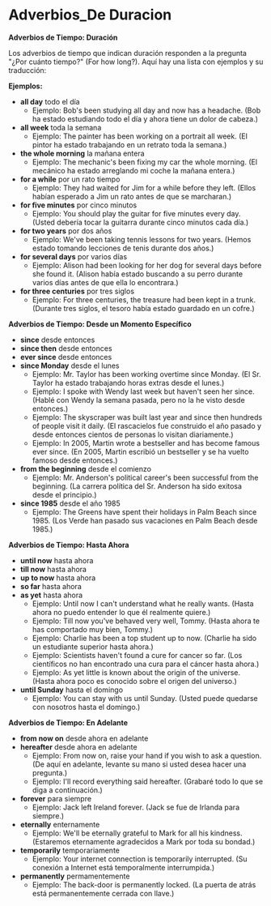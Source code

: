 # Adverbios_De Duracion


**Adverbios de Tiempo: Duración**

Los adverbios de tiempo que indican duración responden a la pregunta "¿Por cuánto tiempo?" (For how long?).  Aquí hay una lista con ejemplos y su traducción:

**Ejemplos:**

*   **all day**    todo el día
    *   Ejemplo: Bob's been studying all day and now has a headache. (Bob ha estado estudiando todo el día y ahora tiene un dolor de cabeza.)
*   **all week**    toda la semana
    *   Ejemplo: The painter has been working on a portrait all week. (El pintor ha estado trabajando en un retrato toda la semana.)
*   **the whole morning**    la mañana entera
    *   Ejemplo: The mechanic's been fixing my car the whole morning. (El mecánico ha estado arreglando mi coche la mañana entera.)
*   **for a while**    por un rato tiempo
    *   Ejemplo: They had waited for Jim for a while before they left. (Ellos habían esperado a Jim un rato antes de que se marcharan.)
*   **for five minutes**    por cinco minutos
    *   Ejemplo: You should play the guitar for five minutes every day. (Usted debería tocar la guitarra durante cinco minutos cada día.)
*   **for two years**    por dos años
    *   Ejemplo: We've been taking tennis lessons for two years. (Hemos estado tomando lecciones de tenis durante dos años.)
*   **for several days**    por varios días
    *   Ejemplo: Alison had been looking for her dog for several days before she found it. (Alison había estado buscando a su perro durante varios días antes de que ella lo encontrara.)
*   **for three centuries**    por tres siglos
    *   Ejemplo: For three centuries, the treasure had been kept in a trunk. (Durante tres siglos, el tesoro había estado guardado en un cofre.)

**Adverbios de Tiempo:  Desde un Momento Específico**

*   **since**    desde entonces
*   **since then**    desde entonces
*   **ever since**    desde entonces
*   **since Monday**    desde el lunes
    *   Ejemplo: Mr. Taylor has been working overtime since Monday. (El Sr. Taylor ha estado trabajando horas extras desde el lunes.)
    *   Ejemplo: I spoke with Wendy last week but haven't seen her since. (Hablé con Wendy la semana pasada, pero no la he visto desde entonces.)
    *   Ejemplo: The skyscraper was built last year and since then hundreds of people visit it daily. (El rascacielos fue construido el año pasado y desde entonces cientos de personas lo visitan diariamente.)
    *   Ejemplo: In 2005, Martin wrote a bestseller and has become famous ever since. (En 2005, Martin escribió un  bestseller y se ha vuelto famoso desde entonces.)
*   **from the beginning**    desde el comienzo
    *   Ejemplo: Mr. Anderson's political career's been successful from the beginning. (La carrera política del Sr. Anderson ha sido exitosa desde el principio.)
*   **since 1985**    desde el año 1985
    *   Ejemplo: The Greens have spent their holidays in Palm Beach since 1985. (Los Verde han pasado sus vacaciones en Palm Beach desde 1985.)

**Adverbios de Tiempo: Hasta Ahora**

*   **until now**    hasta ahora
*   **till now**    hasta ahora
*   **up to now**    hasta ahora
*   **so far**    hasta ahora
*   **as yet**    hasta ahora
    *   Ejemplo: Until now I can't understand what he really wants. (Hasta ahora no puedo entender lo que él realmente quiere.)
    *   Ejemplo: Till now you've behaved very well, Tommy. (Hasta ahora te has comportado muy bien, Tommy.)
    *   Ejemplo: Charlie has been a top student up to now. (Charlie ha sido un estudiante superior hasta ahora.)
    *   Ejemplo: Scientists haven't found a cure for cancer so far. (Los científicos no han encontrado una cura para el cáncer hasta ahora.)
    *   Ejemplo: As yet little is known about the origin of the universe. (Hasta ahora poco es conocido sobre el origen del universo.)
*   **until Sunday**    hasta el domingo
    *   Ejemplo: You can stay with us until Sunday. (Usted puede quedarse con nosotros hasta el domingo.)

**Adverbios de Tiempo: En Adelante**

*   **from now on**    desde ahora en adelante
*   **hereafter**    desde ahora en adelante
    *   Ejemplo: From now on, raise your hand if you wish to ask a question. (De aquí en adelante, levante su mano si usted desea hacer una pregunta.)
    *   Ejemplo: I'll record everything said hereafter. (Grabaré todo lo que se diga a continuación.)
*   **forever**    para siempre
    *   Ejemplo: Jack left Ireland forever. (Jack se fue de Irlanda para siempre.)
*   **eternally**    enternamente
    *   Ejemplo: We'll be eternally grateful to Mark for all his kindness. (Estaremos eternamente agradecidos a Mark por toda su bondad.)
*   **temporarily**    temporariamente
    *   Ejemplo: Your internet connection is temporarily interrupted. (Su conexión a Internet está temporalmente interrumpida.)
*   **permanently**    permamentemente
    *   Ejemplo: The back-door is permanently locked. (La puerta de atrás está permanentemente cerrada con llave.)


